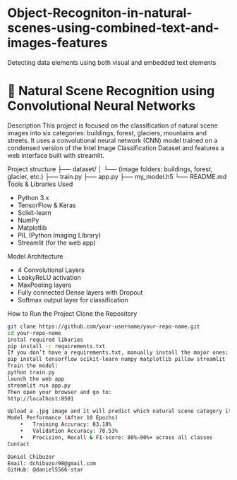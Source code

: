 # Object-Recogniton-in-natural-scenes-using-combined-text-and-images-features
Detecting data elements using both visual and embedded text elements 
# 🌄 Natural Scene Recognition using Convolutional Neural Networks

 Description
This project is focused on the classification of natural scene images into six categories: buildings, forest, glaciers, mountains and streets. It uses a convolutional neural network (CNN) model trained on a condensed version of the Intel Image Classification Dataset and features a web interface built with streamlit.

Project structure
├── dataset/
│   └── (image folders: buildings, forest, glacier, etc.)
├── train.py
├── app.py
├── my_model.h5
└── README.md
 Tools & Libraries Used
- Python 3.x
- TensorFlow & Keras
- Scikit-learn
- NumPy
- Matplotlib
- PIL (Python Imaging Library)
- Streamlit (for the web app)

Model Architecture
- 4 Convolutional Layers
- LeakyReLU activation
- MaxPooling layers
- Fully connected Dense layers with Dropout
- Softmax output layer for classification

How to Run the Project
Clone the Repository
```bash
git clone https://github.com/your-username/your-repo-name.git
cd your-repo-name
instal required libaries 
pip install -r requirements.txt
If you don’t have a requirements.txt, manually install the major ones:
pip install tensorflow scikit-learn numpy matplotlib pillow streamlit
Train the model:
python train.py
launch the web app
streamlit run app.py
Then open your browser and go to:
http://localhost:8501

Upload a .jpg image and it will predict which natural scene category it belongs to.
Model Performance (After 10 Epochs)
	•	Training Accuracy: 83.18%
	•	Validation Accuracy: 78.53%
	•	Precision, Recall & F1-score: 80%–90%+ across all classes
Contact

Daniel Chibuzor
Email: dchibuzor98@gmail.com
GitHub: @daniel5566-star
